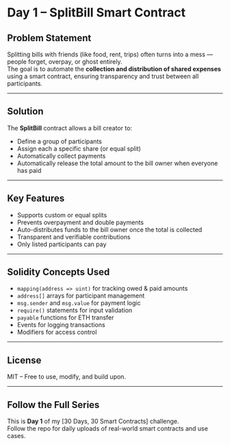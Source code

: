 # Day 1 – SplitBill Smart Contract

## Problem Statement

Splitting bills with friends (like food, rent, trips) often turns into a mess — people forget, overpay, or ghost entirely.  
The goal is to automate the **collection and distribution of shared expenses** using a smart contract, ensuring transparency and trust between all participants.

---

## Solution

The **SplitBill** contract allows a bill creator to:
- Define a group of participants
- Assign each a specific share (or equal split)
- Automatically collect payments
- Automatically release the total amount to the bill owner when everyone has paid

---

## Key Features

- Supports custom or equal splits  
- Prevents overpayment and double payments  
- Auto-distributes funds to the bill owner once the total is collected  
- Transparent and verifiable contributions  
- Only listed participants can pay

---

## Solidity Concepts Used

- `mapping(address => uint)` for tracking owed & paid amounts  
- `address[]` arrays for participant management  
- `msg.sender` and `msg.value` for payment logic  
- `require()` statements for input validation  
- `payable` functions for ETH transfer  
- Events for logging transactions  
- Modifiers for access control

---

## License

MIT – Free to use, modify, and build upon.

---

## Follow the Full Series

This is **Day 1** of my [30 Days, 30 Smart Contracts] challenge.  
Follow the repo for daily uploads of real-world smart contracts and use cases.